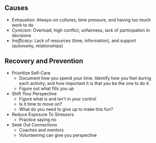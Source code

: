 ## Causes

* *Exhaustion*: Always-on cultures, time pressure, and having too much work to do
* *Cynicism*: Overload, high conflict, unfairness, lack of participation in decisions
* *Inefficacy*: Lack of resources (time, information), and support (autonomy, relationships)

## Recovery and Prevention

* Prioritize Self-Care
    * Document how you spend your time. Identify how you feel during each activity, and how important it is that _you_ be the one to do it.
    * Figure out what fills you up
* Shift Your Perspective
    * Figure what is and isn't in your control
    * Is it time to move on?
    * What do you need to give up to make this fun?
* Reduce Exposure To Stressors
    * Practice saying no
* Seek Out Connections
    * Coaches and mentors
    * Volunteering can give you perspective
